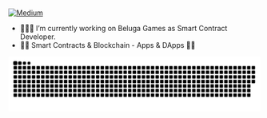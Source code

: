 ###



[![Medium](https://img.shields.io/badge/medium-kemaleb-brightgreen)](https://kemaleb.medium.com)

- 👨🏽‍💻 I’m currently working on Beluga Games as Smart Contract Developer.
- 🦾🚀  Smart Contracts & Blockchain - Apps & DApps 🦦💙

![snake svg](https://github.com/kemaleb/kemaleb/blob/output/github-contribution-grid-snake.svg)
